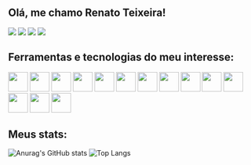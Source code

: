 ## Olá, me chamo Renato Teixeira! 
<div>
<a href="https://instagram.com/reenatoteixeira" target="_blank"><img src="https://img.shields.io/badge/-Instagram-%23E4405F?style=for-the-badge&logo=instagram&logoColor=white" target="_blank"></a>
<a href="https://www.twitch.tv/reenatoteixeira" target="_blank"><img src="https://img.shields.io/badge/Twitch-9146FF?style=for-the-badge&logo=twitch&logoColor=white" target="_blank"></a>
<a href = "mailto:renato.gfteixeira@gmail.com"><img src="https://img.shields.io/badge/Gmail-D14836?style=for-the-badge&logo=gmail&logoColor=white" target="_blank"></a>
<a href="https://www.linkedin.com/in/reenatoteixeira" target="_blank"><img src="https://img.shields.io/badge/-LinkedIn-%230077B5?style=for-the-badge&logo=linkedin&logoColor=white" target="_blank"></a>   
</div>


## Ferramentas e tecnologias do meu interesse:
<img src="https://cdn.jsdelivr.net/gh/devicons/devicon/icons/python/python-original.svg" width="40" height="40"/> <img src="https://cdn.jsdelivr.net/gh/devicons/devicon/icons/html5/html5-original.svg" width="40" height="40"/> <img src="https://cdn.jsdelivr.net/gh/devicons/devicon/icons/css3/css3-original.svg" widht="40" height="40"/> <img src="https://cdn.jsdelivr.net/gh/devicons/devicon/icons/javascript/javascript-original.svg" widht="40" height="40"/> <img src="https://cdn.jsdelivr.net/gh/devicons/devicon/icons/jquery/jquery-original.svg" widht="40" height="40"/> <img src="https://cdn.jsdelivr.net/gh/devicons/devicon/icons/bootstrap/bootstrap-plain.svg" widht="40" height="40"/> <img src="https://cdn.jsdelivr.net/gh/devicons/devicon/icons/react/react-original.svg" widht="40" height="40"/> <img src="https://cdn.jsdelivr.net/gh/devicons/devicon/icons/firebase/firebase-plain.svg" widht="40" height="40"/> <img src="https://cdn.jsdelivr.net/gh/devicons/devicon/icons/nodejs/nodejs-original.svg" widht="40" height="40"/> <img src="https://cdn.jsdelivr.net/gh/devicons/devicon/icons/mongodb/mongodb-original.svg" widht="40" height="40"/> <img src="https://cdn.jsdelivr.net/gh/devicons/devicon/icons/django/django-original.svg" widht="40" height="40"/> <img src="https://cdn.jsdelivr.net/gh/devicons/devicon/icons/mysql/mysql-original.svg" widht="40" height="40"/> <img src="https://cdn.jsdelivr.net/gh/devicons/devicon/icons/git/git-original.svg" widht="40" height="40"/> <img src="https://cdn.jsdelivr.net/gh/devicons/devicon/icons/github/github-original.svg" widht="40" height="40"/>

## Meus stats:
![Anurag's GitHub stats](https://github-readme-stats.vercel.app/api?username=reenatoteixeira&theme=radical&show_icons=true)
![Top Langs](https://github-readme-stats.vercel.app/api/top-langs/?username=reenatoteixeira&layout=compact&theme=radical&show_icons=true)
